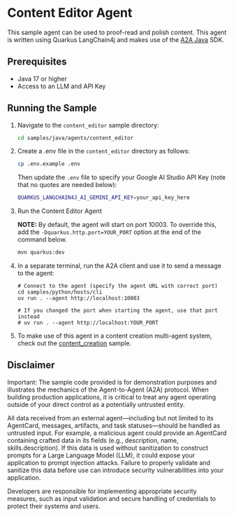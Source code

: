 # Content Editor Agent

This sample agent can be used to proof-read and polish content. This agent is written using Quarkus LangChain4j and makes use of the [A2A Java](https://github.com/a2aproject/a2a-java) SDK.

## Prerequisites

- Java 17 or higher 
- Access to an LLM and API Key

## Running the Sample

1. Navigate to the `content_editor` sample directory:

    ```bash
    cd samples/java/agents/content_editor
    ```

2. Create a .env file in the `content_editor` directory as follows:

   ```bash
   cp .env.example .env
   ```

   Then update the `.env` file to specify your Google AI Studio API Key (note that no quotes are needed below):

   ```bash
   QUARKUS_LANGCHAIN4J_AI_GEMINI_API_KEY=your_api_key_here
   ```

3. Run the Content Editor Agent

   **NOTE:**
   By default, the agent will start on port 10003. To override this, add the `-Dquarkus.http.port=YOUR_PORT` option at the end of the command below.

   ```bash
   mvn quarkus:dev
   ```

4. In a separate terminal, run the A2A client and use it to send a message to the agent:

    ```
    # Connect to the agent (specify the agent URL with correct port)
    cd samples/python/hosts/cli
    uv run . --agent http://localhost:10003

    # If you changed the port when starting the agent, use that port instead
    # uv run . --agent http://localhost:YOUR_PORT
    ```

5. To make use of this agent in a content creation multi-agent system, check out the [content_creation](../../../python/hosts/content_creation/README.md) sample.

## Disclaimer
Important: The sample code provided is for demonstration purposes and illustrates the mechanics of the Agent-to-Agent (A2A) protocol. When building production applications, it is critical to treat any agent operating outside of your direct control as a potentially untrusted entity.

All data received from an external agent—including but not limited to its AgentCard, messages, artifacts, and task statuses—should be handled as untrusted input. For example, a malicious agent could provide an AgentCard containing crafted data in its fields (e.g., description, name, skills.description). If this data is used without sanitization to construct prompts for a Large Language Model (LLM), it could expose your application to prompt injection attacks.  Failure to properly validate and sanitize this data before use can introduce security vulnerabilities into your application.

Developers are responsible for implementing appropriate security measures, such as input validation and secure handling of credentials to protect their systems and users.